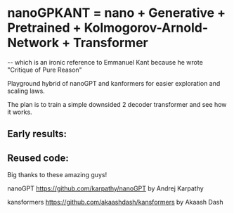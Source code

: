 # nanoGPKANT = nano + Generative + Pretrained + Kolmogorov-Arnold-Network + Transformer

-- which is an ironic reference to Emmanuel Kant because he wrote "Critique of Pure Reason"

Playground hybrid of nanoGPT and kanformers for easier exploration and scaling laws.

The plan is to train a simple downsided 2 decoder transformer and see how it works.

## Early results:



## Reused code:

Big thanks to these amazing guys!

nanoGPT https://github.com/karpathy/nanoGPT by Andrej Karpathy

kansformers https://github.com/akaashdash/kansformers by Akaash Dash
